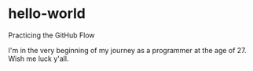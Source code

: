 # hello-world
Practicing the GitHub Flow
</p>
I'm in the very beginning of my journey as a programmer at the age of 27. Wish me luck y'all.
